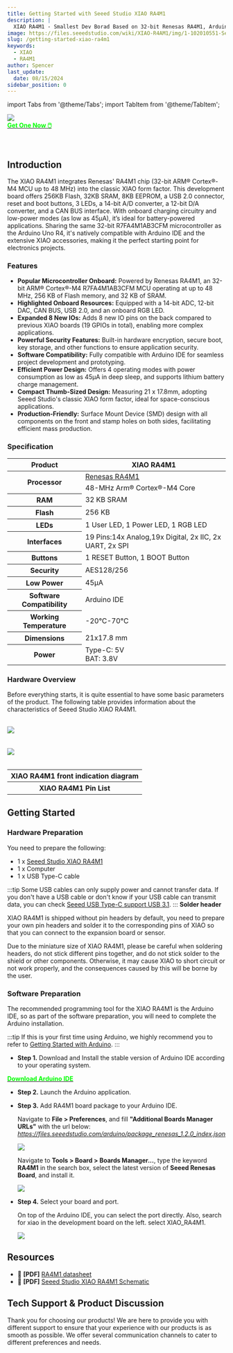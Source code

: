 ```yaml
---
title: Getting Started with Seeed Studio XIAO RA4M1
description: |
  XIAO RA4M1 - Smallest Dev Borad Based on 32-bit Renesas RA4M1, Arduino IDE-Ready, 19 GPIOs, RGB LED, CAN BUS, USB 2.0
image: https://files.seeedstudio.com/wiki/XIAO-R4AM1/img/1-102010551-Seeed-Studio-XIAO-RA4M1.jpg
slug: /getting-started-xiao-ra4m1
keywords:
  - XIAO
  - RA4M1
author: Spencer
last_update:
  date: 08/15/2024
sidebar_position: 0
---
```


import Tabs from '@theme/Tabs';
import TabItem from '@theme/TabItem';


<!-- Product Description -->

<div style={{ textAlign: 'center' }}>
  <img 
    src="https://files.seeedstudio.com/wiki/XIAO-R4AM1/img/2-102010551-Seeed-Studio-XIAO-RA4M1-45font.jpg" 
    style={{ width: 480, height: 'auto', "border-radius": '12.8px' }} 
  />
</div>

<div class="get_one_now_container" style={{textAlign: 'center'}}>
  <a class="get_one_now_item" href="https://www.seeedstudio.com/Seeed-XIAO-RA4M1-p-5943.html?utm_source=seeed&utm_medium=wiki&utm&product=xiao-ra4m1">
  <strong><span><font color={'FFFFFF'} size={"4"}> Get One Now 🖱️</font></span></strong>
  </a>
</div><br></br>

## Introduction

The XIAO RA4M1 integrates Renesas' RA4M1 chip (32-bit ARM® Cortex®-M4 MCU up to 48 MHz) into the classic XIAO form factor. This development board offers 256KB Flash, 32KB SRAM, 8KB EEPROM, a USB 2.0 connector, reset and boot buttons, 3 LEDs, a 14-bit A/D converter, a 12-bit D/A converter, and a CAN BUS interface. With onboard charging circuitry and low-power modes (as low as 45μA), it’s ideal for battery-powered applications. Sharing the same 32-bit R7FA4M1AB3CFM microcontroller as the Arduino Uno R4, it's natively compatible with Arduino IDE and the extensive XIAO accessories, making it the perfect starting point for electronics projects.

### Features

<!-- Key Features with bullet -->

- **Popular Microcontroller Onboard:** Powered by Renesas RA4M1, an 32-bit ARM® Cortex®-M4 R7FA4M1AB3CFM MCU operating at up to 48 MHz, 256 KB of Flash memory, and 32 KB of SRAM.
- **Highlighted Onboard Resources:** Equipped with a 14-bit ADC, 12-bit DAC, CAN BUS, USB 2.0, and an onboard RGB LED.
- **Expanded 8 New IOs:** Adds 8 new IO pins on the back compared to previous XIAO boards (19 GPIOs in total), enabling more complex applications.
- **Powerful Security Features:** Built-in hardware encryption, secure boot, key storage, and other functions to ensure application security.
- **Software Compatibility:** Fully compatible with Arduino IDE for seamless project development and prototyping.
- **Efficient Power Design:** Offers 4 operating modes with power consumption as low as 45μA in deep sleep, and supports lithium battery charge management.
- **Compact Thumb-Sized Design:** Measuring 21 x 17.8mm, adopting Seeed Studio's classic XIAO form factor, ideal for space-conscious applications.
- **Production-Friendly:** Surface Mount Device (SMD) design with all components on the front and stamp holes on both sides, facilitating efficient mass production.


### Specification

<!-- Technical Specifications | Table | or bullet -->

<table>
    <thead>
        <tr>
            <th>Product</th>
            <th>XIAO RA4M1</th>
        </tr>
    </thead>
    <tbody>
        <tr>
            <th rowspan="2">Processor</th>
            <td><a href="https://www.renesas.com/us/en/products/microcontrollers-microprocessors/ra-cortex-m-mcus/ra4m1-32-bit-microcontrollers-48mhz-arm-cortex-m4-and-lcd-controller-and-cap-touch-hmi">Renesas RA4M1</a>
            </td>
        </tr>
        <tr>
            <td>48-MHz Arm® Cortex®-M4 Core</td>
        </tr>
        <tr>
            <th>RAM</th>
            <td>32 KB SRAM</td>
        </tr>
        <tr>
            <th>Flash</th>
            <td>256 KB</td>
        </tr>
        <tr>
            <th>LEDs</th>
            <td>1 User LED, 1 Power LED, 1 RGB LED</td>
        </tr>
        <tr>
            <th>Interfaces</th>
            <td>19 Pins:14x Analog,19x Digital, 2x IIC, 2x UART, 2x SPI</td>
        </tr>
        <tr>
            <th>Buttons</th>
            <td>1 RESET Button, 1 BOOT Button</td>
        </tr>
        <tr>
            <th>Security</th>
            <td>AES128/256</td>
        </tr>
        <tr>
            <th>Low Power</th>
            <td>45μA</td>
        </tr>
        <tr>
            <th>Software Compatibility</th>
            <td>Arduino IDE</td>
        </tr>
        <tr>
            <th>Working Temperature</th>
            <td>-20°C-70°C</td>
        </tr>
        <tr>
            <th>Dimensions</th>
            <td>21x17.8 mm</td>
        </tr>
        <tr>
            <th>Power</th>
            <td>Type-C: 5V<br />BAT: 3.8V</td>
        </tr>
    </tbody>
</table>

### Hardware Overview

Before everything starts, it is quite essential to have some basic parameters of the product. The following table provides information about the characteristics of Seeed Studio XIAO RA4M1.

<!-- 硬件相关 -->

<!-- 引脚等的定义 -->
<table>
	<tr>
	    <th>XIAO RA4M1 front indication diagram</th>
	</tr>
    <tr>
        <br />
        <div style={{textAlign:'center'}}><img src="https://files.seeedstudio.com/wiki/XIAO-R4AM1/img/XIAO-RA4M1-components.png" style={{width:380, height:'auto'}}/></div>
        <br />        
    </tr>
    <tr>
        <th>XIAO RA4M1 Pin List</th>
    </tr>
    <tr>
        <br />
        <div style={{textAlign:'center'}}><img src="https://files.seeedstudio.com/wiki/XIAO-R4AM1/img/XIAO-RA4M1-pinout.png" style={{width:880, height:'auto'}}/></div>
        <br />
    </tr>
</table>

## Getting Started

### Hardware Preparation

You need to prepare the following:

- 1 x [Seeed Studio XIAO RA4M1](https://www.seeedstudio.com/Seeed-XIAO-RA4M1-p-5943.html?utm_source=seeed&utm_medium=wiki&utm&product=xiao-ra4m1)
- 1 x Computer
- 1 x USB Type-C cable

:::tip
Some USB cables can only supply power and cannot transfer data. If you don't have a USB cable or don't know if your USB cable can transmit data, you can check [Seeed USB Type-C support USB 3.1](https://www.seeedstudio.com/USB-3-1-Type-C-to-A-Cable-1-Meter-3-1A-p-4085.html).
:::
**Solder header**

XIAO RA4M1 is shipped without pin headers by default, you need to prepare your own pin headers and solder it to the corresponding pins of XIAO so that you can connect to the expansion board or sensor.

Due to the miniature size of XIAO RA4M1, please be careful when soldering headers, do not stick different pins together, and do not stick solder to the shield or other components. Otherwise, it may cause XIAO to short circuit or not work properly, and the consequences caused by this will be borne by the user.

### Software Preparation

The recommended programming tool for the XIAO RA4M1 is the Arduino IDE, so as part of the software preparation, you will need to complete the Arduino installation.

:::tip
If this is your first time using Arduino, we highly recommend you to refer to [Getting Started with Arduino](https://wiki.seeedstudio.com/Getting_Started_with_Arduino/).
:::

- **Step 1.** Download and Install the stable version of Arduino IDE according to your operating system.

<div class="download_arduino_container" style={{textAlign: 'center'}}>
    <a class="download_arduino_item" href="https://www.arduino.cc/en/software"><strong><span><font color={'FFFFFF'} size={"4"}>Download Arduino IDE</font></span></strong>
    </a>
</div>

- **Step 2.** Launch the Arduino application.

- **Step 3.** Add RA4M1 board package to your Arduino IDE.

    Navigate to **File > Preferences**, and fill **"Additional Boards Manager URLs"** with the url below:
    *<https://files.seeedstudio.com/arduino/package_renesas_1.2.0_index.json>*
    
    <div style={{textAlign:'center'}}><img src="https://files.seeedstudio.com/wiki/XIAO-R4AM1/img/arduino_preference.png" style={{width:800, height:'auto'}}/></div>

    Navigate to **Tools > Board > Boards Manager...**, type the keyword **RA4M1** in the search box, select the latest version of **Seeed Renesas Board**, and install it.

    <div style={{textAlign:'center'}}><img src="https://files.seeedstudio.com/wiki/XIAO-R4AM1/img/board_manager.png" style={{width:700, height:'auto'}}/></div>
- **Step 4.** Select your board and port.

    On top of the Arduino IDE, you can select the port directly. Also, search for xiao in the development board on the left. select XIAO_RA4M1.

    <div style={{textAlign:'center'}}><img src="https://files.seeedstudio.com/wiki/XIAO-R4AM1/img/board_manager.png" style={{width:600, height:'auto'}}/></div>



## Resources

- 📄 **[PDF]** [RA4M1 datasheet](https://www.renesas.com/us/en/document/dst/ra4m1-group-datasheet)
- 📄 **[PDF]** [Seeed Studio XIAO RA4M1 Schematic](https://files.seeedstudio.com/wiki/XIAO-R4AM1/res/XIAO-RA4M1_SCH_PDF_v1.0_240719.pdf)
<!-- - 🗃️ **[ZIP]** [Seeed Studio XIAO RA4M1 KiCAD file](https://files.seeedstudio.com/wiki/XIAO-RA4M1/res/Seeeduino-xiao-rp2040-KiCAD-Library.zip) -->
<!-- - 🗃️ **[ZIP]** [Seeed Studio XIAO RA4M1 Eagle file](https://files.seeedstudio.com/wiki/XIAO-RA4M1/res/XIAO_RP2040_v1.22_SCH&PCB.zip) -->
<!-- - 📄 **[DXF]** [Seeed Studio XIAO RA4M1 Dimension in DXF](https://files.seeedstudio.com/wiki/XIAO-RA4M1/res/XIAO-RP2040-DXF.zip) -->
<!-- - 📄 **[LBR]** [Seeed Studio XIAO RA4M1 Eagle footprint](https://files.seeedstudio.com/wiki/XIAO-RA4M1/res/Seeed-Studio-XIAO-RP2040-footprint-eagle.lbr) -->
<!-- - 📄 **[XLSX]** [Seeed Studio XIAO RA4M1 pinout sheet](https://files.seeedstudio.com/wiki/XIAO-RA4M1/res/XIAO-RP2040-pinout_sheet.xlsx) -->

## Tech Support & Product Discussion

Thank you for choosing our products! We are here to provide you with different support to ensure that your experience with our products is as smooth as possible. We offer several communication channels to cater to different preferences and needs.

<div class="button_tech_support_container">
<a href="https://forum.seeedstudio.com/" class="button_forum"></a> 
<a href="https://www.seeedstudio.com/contacts" class="button_email"></a>
</div>

<div class="button_tech_support_container">
<a href="https://discord.gg/eWkprNDMU7" class="button_discord"></a> 
<a href="https://github.com/Seeed-Studio/wiki-documents/discussions/69" class="button_discussion"></a>
</div>
